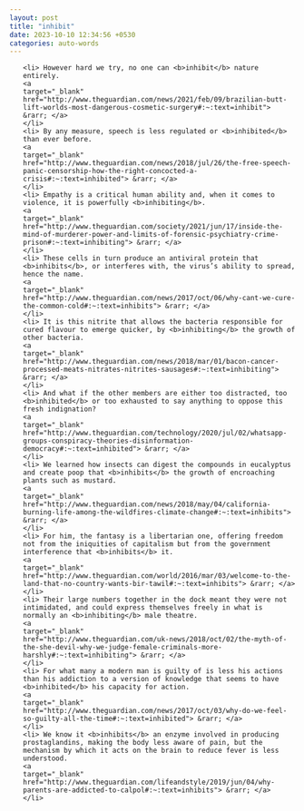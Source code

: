 ```yaml
---
layout: post
title: "inhibit"
date: 2023-10-10 12:34:56 +0530
categories: auto-words
---
```

<ol>

    <li> However hard we try, no one can <b>inhibit</b> nature entirely.
    <a 
    target="_blank" 
    href="http://www.theguardian.com/news/2021/feb/09/brazilian-butt-lift-worlds-most-dangerous-cosmetic-surgery#:~:text=inhibit"> &rarr; </a>
    </li>
    <li> By any measure, speech is less regulated or <b>inhibited</b> than ever before.
    <a 
    target="_blank" 
    href="http://www.theguardian.com/news/2018/jul/26/the-free-speech-panic-censorship-how-the-right-concocted-a-crisis#:~:text=inhibited"> &rarr; </a>
    </li>
    <li> Empathy is a critical human ability and, when it comes to violence, it is powerfully <b>inhibiting</b>.
    <a 
    target="_blank" 
    href="http://www.theguardian.com/society/2021/jun/17/inside-the-mind-of-murderer-power-and-limits-of-forensic-psychiatry-crime-prison#:~:text=inhibiting"> &rarr; </a>
    </li>
    <li> These cells in turn produce an antiviral protein that <b>inhibits</b>, or interferes with, the virus’s ability to spread, hence the name.
    <a 
    target="_blank" 
    href="http://www.theguardian.com/news/2017/oct/06/why-cant-we-cure-the-common-cold#:~:text=inhibits"> &rarr; </a>
    </li>
    <li> It is this nitrite that allows the bacteria responsible for cured flavour to emerge quicker, by <b>inhibiting</b> the growth of other bacteria.
    <a 
    target="_blank" 
    href="http://www.theguardian.com/news/2018/mar/01/bacon-cancer-processed-meats-nitrates-nitrites-sausages#:~:text=inhibiting"> &rarr; </a>
    </li>
    <li> And what if the other members are either too distracted, too <b>inhibited</b> or too exhausted to say anything to oppose this fresh indignation?
    <a 
    target="_blank" 
    href="http://www.theguardian.com/technology/2020/jul/02/whatsapp-groups-conspiracy-theories-disinformation-democracy#:~:text=inhibited"> &rarr; </a>
    </li>
    <li> We learned how insects can digest the compounds in eucalyptus and create poop that <b>inhibits</b> the growth of encroaching plants such as mustard.
    <a 
    target="_blank" 
    href="http://www.theguardian.com/news/2018/may/04/california-burning-life-among-the-wildfires-climate-change#:~:text=inhibits"> &rarr; </a>
    </li>
    <li> For him, the fantasy is a libertarian one, offering freedom not from the iniquities of capitalism but from the government interference that <b>inhibits</b> it.
    <a 
    target="_blank" 
    href="http://www.theguardian.com/world/2016/mar/03/welcome-to-the-land-that-no-country-wants-bir-tawil#:~:text=inhibits"> &rarr; </a>
    </li>
    <li> Their large numbers together in the dock meant they were not intimidated, and could express themselves freely in what is normally an <b>inhibiting</b> male theatre.
    <a 
    target="_blank" 
    href="http://www.theguardian.com/uk-news/2018/oct/02/the-myth-of-the-she-devil-why-we-judge-female-criminals-more-harshly#:~:text=inhibiting"> &rarr; </a>
    </li>
    <li> For what many a modern man is guilty of is less his actions than his addiction to a version of knowledge that seems to have <b>inhibited</b> his capacity for action.
    <a 
    target="_blank" 
    href="http://www.theguardian.com/news/2017/oct/03/why-do-we-feel-so-guilty-all-the-time#:~:text=inhibited"> &rarr; </a>
    </li>
    <li> We know it <b>inhibits</b> an enzyme involved in producing prostaglandins, making the body less aware of pain, but the mechanism by which it acts on the brain to reduce fever is less understood.
    <a 
    target="_blank" 
    href="http://www.theguardian.com/lifeandstyle/2019/jun/04/why-parents-are-addicted-to-calpol#:~:text=inhibits"> &rarr; </a>
    </li>